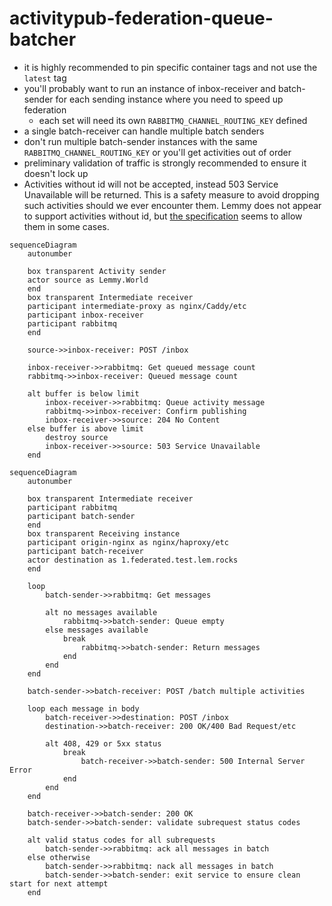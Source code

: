 # activitypub-federation-queue-batcher

- it is highly recommended to pin specific container tags and not use the `latest` tag
- you'll probably want to run an instance of inbox-receiver and batch-sender for each sending instance where you need to speed up federation
  - each set will need its own `RABBITMQ_CHANNEL_ROUTING_KEY` defined
- a single batch-receiver can handle multiple batch senders
- don't run multiple batch-sender instances with the same `RABBITMQ_CHANNEL_ROUTING_KEY` or you'll get activities out of order
- preliminary validation of traffic is strongly recommended to ensure it doesn't lock up
- Activities without id will not be accepted, instead 503 Service Unavailable will be returned.
  This is a safety measure to avoid dropping such activities should we ever encounter them.
  Lemmy does not appear to support activities without id, but [the specification](https://www.w3.org/TR/activitypub/#server-to-server-interactions) seems to allow them in some cases.

```mermaid
sequenceDiagram
    autonumber

    box transparent Activity sender
    actor source as Lemmy.World
    end
    box transparent Intermediate receiver
    participant intermediate-proxy as nginx/Caddy/etc
    participant inbox-receiver
    participant rabbitmq
    end

    source->>inbox-receiver: POST /inbox

    inbox-receiver->>rabbitmq: Get queued message count
    rabbitmq->>inbox-receiver: Queued message count

    alt buffer is below limit
        inbox-receiver->>rabbitmq: Queue activity message
        rabbitmq->>inbox-receiver: Confirm publishing
        inbox-receiver->>source: 204 No Content
    else buffer is above limit
        destroy source
        inbox-receiver->>source: 503 Service Unavailable
    end
```

```mermaid
sequenceDiagram
    autonumber

    box transparent Intermediate receiver
    participant rabbitmq
    participant batch-sender
    end
    box transparent Receiving instance
    participant origin-nginx as nginx/haproxy/etc
    participant batch-receiver
    actor destination as 1.federated.test.lem.rocks
    end

    loop
        batch-sender->>rabbitmq: Get messages

        alt no messages available
            rabbitmq->>batch-sender: Queue empty
        else messages available
            break
                rabbitmq->>batch-sender: Return messages
            end
        end
    end

    batch-sender->>batch-receiver: POST /batch multiple activities

    loop each message in body
        batch-receiver->>destination: POST /inbox
        destination->>batch-receiver: 200 OK/400 Bad Request/etc

        alt 408, 429 or 5xx status
            break
                batch-receiver->>batch-sender: 500 Internal Server Error
            end
        end
    end

    batch-receiver->>batch-sender: 200 OK
    batch-sender->>batch-sender: validate subrequest status codes

    alt valid status codes for all subrequests
        batch-sender->>rabbitmq: ack all messages in batch
    else otherwise
        batch-sender->>rabbitmq: nack all messages in batch
        batch-sender->>batch-sender: exit service to ensure clean start for next attempt
    end
```
